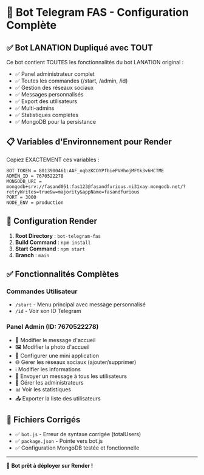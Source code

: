 # 🤖 Bot Telegram FAS - Configuration Complète

## ✅ Bot LANATION Dupliqué avec TOUT

Ce bot contient TOUTES les fonctionnalités du bot LANATION original :
- ✅ Panel administrateur complet
- ✅ Toutes les commandes (/start, /admin, /id)
- ✅ Gestion des réseaux sociaux
- ✅ Messages personnalisés
- ✅ Export des utilisateurs
- ✅ Multi-admins
- ✅ Statistiques complètes
- ✅ MongoDB pour la persistance

## 📋 Variables d'Environnement pour Render

Copiez EXACTEMENT ces variables :

```
BOT_TOKEN = 8013900461:AAF_oqbzKCOYPfbiePVHhojMFtk3v6HCTME
ADMIN_ID = 7670522278
MONGODB_URI = mongodb+srv://fasand051:fas123@fasandfurious.ni31xay.mongodb.net/?retryWrites=true&w=majority&appName=fasandfurious
PORT = 3000
NODE_ENV = production
```

## 🚀 Configuration Render

1. **Root Directory** : `bot-telegram-fas`
2. **Build Command** : `npm install`
3. **Start Command** : `npm start`
4. **Branch** : `main`

## ✅ Fonctionnalités Complètes

### Commandes Utilisateur
- `/start` - Menu principal avec message personnalisé
- `/id` - Voir son ID Telegram

### Panel Admin (ID: 7670522278)
- 📝 Modifier le message d'accueil
- 🖼️ Modifier la photo d'accueil
- 📱 Configurer une mini application
- 🌐 Gérer les réseaux sociaux (ajouter/supprimer)
- ℹ️ Modifier les informations
- 📢 Envoyer un message à tous les utilisateurs
- 👥 Gérer les administrateurs
- 📊 Voir les statistiques
- 📤 Exporter la liste des utilisateurs

## 🔧 Fichiers Corrigés

- ✅ `bot.js` - Erreur de syntaxe corrigée (totalUsers)
- ✅ `package.json` - Pointe vers bot.js
- ✅ Configuration MongoDB testée et fonctionnelle

---

🎉 **Bot prêt à déployer sur Render !**